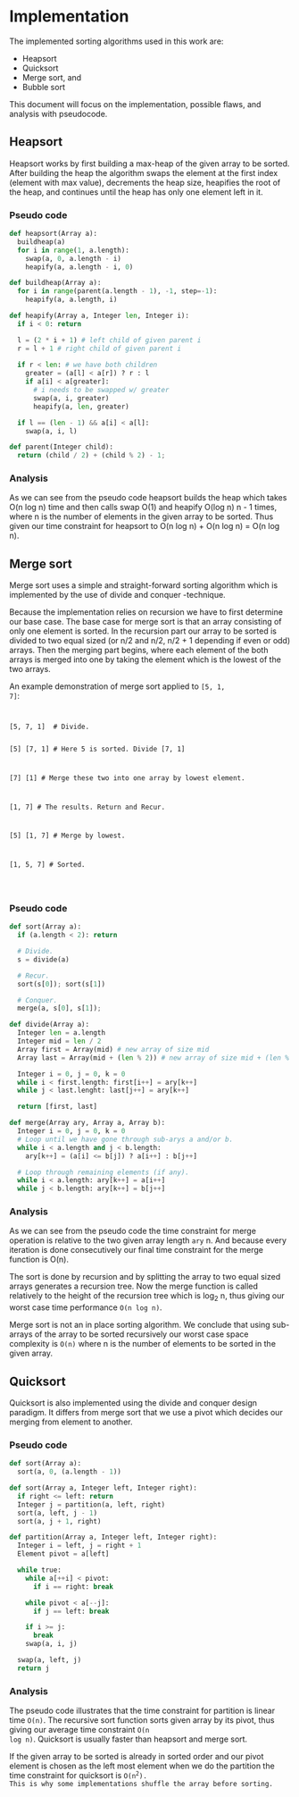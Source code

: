 # Implementation

The implemented sorting algorithms used in this work are:

  * Heapsort
  * Quicksort
  * Merge sort, and
  * Bubble sort

This document will focus on the implementation, possible flaws, and analysis
with pseudocode.

## Heapsort

Heapsort works by first building a max-heap of the given array to be sorted.
After building the heap the algorithm swaps the element at the first index
(element with max value), decrements the heap size, heapifies the root of the
heap, and continues until the heap has only one element left in it.

### Pseudo code

```python
def heapsort(Array a):
  buildheap(a)
  for i in range(1, a.length):
    swap(a, 0, a.length - i)
    heapify(a, a.length - i, 0)
```


```python
def buildheap(Array a):
  for i in range(parent(a.length - 1), -1, step=-1):
    heapify(a, a.length, i)
```

```python
def heapify(Array a, Integer len, Integer i):
  if i < 0: return

  l = (2 * i + 1) # left child of given parent i
  r = l + 1 # right child of given parent i
  
  if r < len: # we have both children
    greater = (a[l] < a[r]) ? r : l
    if a[i] < a[greater]:
      # i needs to be swapped w/ greater
      swap(a, i, greater)
      heapify(a, len, greater)

  if l == (len - 1) && a[i] < a[l]:
    swap(a, i, l)
```

```python
def parent(Integer child):
  return (child / 2) + (child % 2) - 1;
```

### Analysis

As we can see from the pseudo code heapsort builds the heap which takes
O(n log n) time and then calls swap O(1) and heapify O(log n) n - 1 times,
where n is the number of elements in the given array to be sorted. Thus given
our time constraint for heapsort to O(n log n) + O(n log n) = O(n log n).

## Merge sort

Merge sort uses a simple and straight-forward sorting algorithm which is
implemented by the use of divide and conquer -technique.

Because the implementation relies on recursion we have to first determine our
base case. The base case for merge sort is that an array consisting of only
one element is sorted. In the recursion part our array to be sorted is divided
to two equal sized (or n/2 and n/2, n/2 + 1 depending if even or odd) arrays.
Then the merging part begins, where each element of the both arrays is merged
into one by taking the element which is the lowest of the two arrays.

An example demonstration of merge sort applied to <code>[5, 1, 7]</code>:

<code>
<pre>
[5, 7, 1]  # Divide.

[5] [7, 1] # Here 5 is sorted. Divide [7, 1]

[7] [1]    # Merge these two into one array by lowest element.

[1, 7]     # The results. Return and Recur.

[5] [1, 7] # Merge by lowest.

[1, 5, 7]  # Sorted.
</pre>
</code>

### Pseudo code

```python
def sort(Array a):
  if (a.length < 2): return

  # Divide.
  s = divide(a)

  # Recur.
  sort(s[0]); sort(s[1])

  # Conquer.
  merge(a, s[0], s[1]);
```

```python
def divide(Array a):
  Integer len = a.length
  Integer mid = len / 2
  Array first = Array(mid) # new array of size mid
  Array last = Array(mid + (len % 2)) # new array of size mid + (len % 2)

  Integer i = 0, j = 0, k = 0
  while i < first.length: first[i++] = ary[k++]
  while j < last.lenght: last[j++] = ary[k++]

  return [first, last]
```

```python
def merge(Array ary, Array a, Array b):
  Integer i = 0, j = 0, k = 0
  # Loop until we have gone through sub-arys a and/or b.
  while i < a.length and j < b.length:
    ary[k++] = (a[i] <= b[j]) ? a[i++] : b[j++]

  # Loop through remaining elements (if any).
  while i < a.length: ary[k++] = a[i++]
  while j < b.length: ary[k++] = b[j++]
```

### Analysis

As we can see from the pseudo code the time constraint for merge operation
is relative to the two given array length <code>ary</code> n. And because
every iteration is done consecutively our final time constraint for the merge
function is O(n).

The sort is done by recursion and by splitting the array to two equal sized
arrays generates a recursion tree. Now the merge function is called relatively
to the height of the recursion tree which is </code>log<sub>2</sub> n</code>,
thus giving our worst case time performance <code>O(n log n)</code>.

Merge sort is not an in place sorting algorithm. We conclude that using
sub-arrays of the array to be sorted recursively our worst case space
complexity is <code>O(n)</code> where n is the number of elements to be sorted
in the given array.



## Quicksort

Quicksort is also implemented using the divide and conquer design paradigm.
It differs from merge sort that we use a pivot which decides our merging from
element to another.

### Pseudo code

```python
def sort(Array a):
  sort(a, 0, (a.length - 1))
```

```python
def sort(Array a, Integer left, Integer right):
  if right <= left: return
  Integer j = partition(a, left, right)
  sort(a, left, j - 1)
  sort(a, j + 1, right)
```

```python
def partition(Array a, Integer left, Integer right):
  Integer i = left, j = right + 1
  Element pivot = a[left]

  while true:
    while a[++i] < pivot:
      if i == right: break

    while pivot < a[--j]:
      if j == left: break

    if i >= j:
      break
    swap(a, i, j)

  swap(a, left, j)
  return j
```

### Analysis

The pseudo code illustrates that the time constraint for partition is linear
time <code>O(n)</code>. The recursive sort function sorts given array by its
pivot, thus giving our average time constraint <code>O(n log n)</code>.
Quicksort is usually faster than heapsort and merge sort.

If the given array to be sorted is already in sorted order and our pivot
element is chosen as the left most element when we do the partition the time
constraint for quicksort is <code>O(n<sup>2</sup>). This is why some
implementations shuffle the array before sorting.

